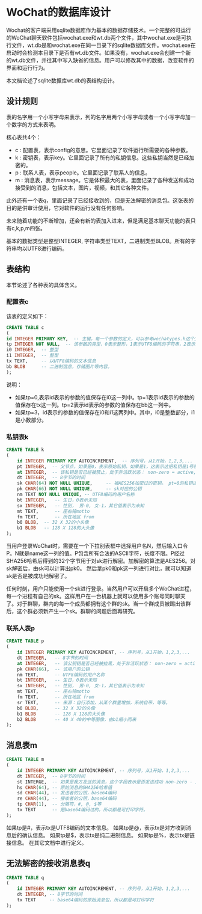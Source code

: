 # WoChat的数据库设计

Wochat的客户端采用sqlite数据库作为基本的数据存储技术。一个完整的可运行的WoChat聊天软件包括wochat.exe和wt.db两个文件，其中wochat.exe是可执行文件，wt.db是和wochat.exe在同一目录下的sqlite数据库文件。wochat.exe在启动时会检测本目录下是否有wt.db文件。如果没有，wochat.exe会创建一个新的wt.db文件，并往其中写入缺省的信息。用户可以修改其中的数据，改变软件的界面和运行行为。

本文档论述了sqlite数据库wt.db的表结构设计。

## 设计规则

表的名字用一个小写字母来表示，列的名字用两个小写字母或者一个小写字母加一个数字的方式来表明。

核心表共4个：
- c : 配置表，表示config的意思。它里面记录了软件运行所需要的各种参数。
- k : 密钥表，表示key。它里面记录了所有的私钥信息。这些私钥当然是已经加密的。
- p : 联系人表，表示people。它里面记录了联系人的信息。
- m : 消息表，表示message。它是体积最大的表，里面记录了各种发送和成功接受到的消息，包括文本，图片，视频，和其它各种文件。

此外还有一个表q，里面记录了已经接收到的，但是无法解密的消息包。这张表的目的是供审计使用，它对软件的运行没有任何影响。

未来随着功能的不断增加，还会有新的表加入进来，但是满足基本聊天功能的表只有c,k,p,m四张。

基本的数据类型是整型INTEGER, 字符串类型TEXT，二进制类型BLOB。所有的字符串均以UTF8进行编码。

## 表结构

本节论述了各种表的具体含义。

### 配置表c

该表的定义如下：
```sql
CREATE TABLE c
(
id INTEGER PRIMARY KEY,  -- 主键，每一个参数的定义，可以参考wochatypes.h这个文件中的WT_PARAM_xxxx的定义
tp INTEGER NOT NULL,  -- 该参数的类型，0表示整形，1表示UTF8编码的字符串，2表示二进制信息。 3表示浮点数。
i0 INTEGER,  -- 整型
i1 INTEGER,  -- 整型
tx TEXT,     -- 以UTF8编码的文本信息
bb BLOB      -- 二进制信息，存储图片等内容。
);
```

说明：
- 如果tp=0,表示id表示的参数的值保存在i0这一列中。tp=1表示id表示的参数的值保存在tx这一列。tp=2表示id表示的参数的值保存在bb这一列中。
- 如果tp=3，id表示的参数的值保存在i0和i1这两列中。其中，i0是整数部分，i1是小数部分。

### 私钥表k
```sql
CREATE TABLE k
(
	id INTEGER PRIMARY KEY AUTOINCREMENT,  -- 序列号，从1开始，1,2,3,...
	pt INTEGER,  -- 父节点，如果是0，表示原始私钥。如果是1，这表示这把私钥是1号私钥加密的
	at INTEGER,  -- 该私钥是否已经被禁止，处于非活跃状态： non-zero = active, 0 - disable
	dt INTEGER,  -- 8字节的时间
	sk CHAR(64) NOT NULL UNIQUE,     -- 被AES256加密过的密钥。 pt=0的私钥由口令加密，pt为非0的，有对应的私钥加密
	pk CHAR(66) NOT NULL UNIQUE,     -- sk对应的公钥
	nm TEXT NOT NULL UNIQUE, -- UTF8编码的用户名称
	bt INTEGER,   -- 生日，0表示未知
	sx INTEGER,   -- 性别， 男-0, 女-1，其它值表示为未知
    mt TEXT,      -- 座右铭motto
    fm TEXT,      -- 所在地区 from
	b0 BLOB,  -- 32 X 32的小头像
	b1 BLOB   -- 128 X 128的大头像
);
```

当用户登录WoChat时，需要在一个下拉别表框中选择用户名N，然后输入口令P。N就是name这一列的值。P包含所有合法的ASCII字符，长度不限。P经过SHA256哈希后得到的32个字节用于对sk进行解密。加解密的算法是AES256。对sk解密后，由sk可以计算出pk0。 然后拿pk0和pk这一列进行对比，就可以知道sk是否是被成功地解密了。

任何时刻，用户只能使用一个sk进行登录。当然用户可以开启多个WoChat进程，每一个进程有自己的sk。这样用户在一台机器上就可以使用多个账号同时聊天了。对于群聊，群内的每一个成员都拥有这个群的sk。当一个群成员被踢出该群后，这个群必须新产生一个sk。群聊的问题后面再研究。


### 联系人表p
```sql
CREATE TABLE p
(
	id INTEGER PRIMARY KEY AUTOINCREMENT, -- 序列号，从1开始，1,2,3,...
	dt INTEGER,   -- 8字节的时间
	at INTEGER,   -- 该公钥钥是否已经被拉黑，处于非活跃状态： non-zero = active, 0 - disable
	pk CHAR(66),  -- 该用户的公钥
	nm TEXT,      -- UTF8编码的用户名称
	bt INTEGER,   -- 生日，0表示未知
	sx INTEGER,   -- 性别， 男-0, 女-1，其它值表示为未知
    mt TEXT,      -- 座右铭motto
    fm TEXT,      -- 所在地区 from
    sr TEXT,      -- 来源：自行添加，从某个群里增加，系统自带，等等。
	b0 BLOB,      -- 32 X 32的头像
	b1 BLOB       -- 128 X 128的大头像
	b2 BLOB       -- 40 X 40的中等图像，由b1缩小而来
);
```

## 消息表m
```sql
CREATE TABLE m
(
	id INTEGER PRIMARY KEY AUTOINCREMENT, -- 序列号，从1开始，1,2,3,...
	dt INTEGER,  -- 8字节的时间
	st INTERGE,  -- 如果是我方发送的消息，这个字段表示是否发送成功 non-zero - 成功, 0 - failed。接收的消息，这个字段没有意义
	hs CHAR(64), -- 原始消息的SHA256哈希值
	sd CHAR(44), -- 发送者的公钥，base64编码
	re CHAR(44), -- 接收者的公钥，base64编码
	tp CHAR(1),  -- 分隔符，#, @, $等
	tx TEXT      -- 是base64编码过的，所以都是可打印字符。
);
```

如果tp是#，表示tx是UTF8编码的文本信息。
如果tp是@，表示tx是对方收到消息后的确认信息。
如果tp是$，表示tx是纯二进制信息。
如果tp是%，表示tx是链接信息。 在其它文档中进行定义。


## 无法解密的接收消息表q
```sql
CREATE TABLE q
(
	id INTEGER PRIMARY KEY AUTOINCREMENT, -- 序列号，从1开始，1,2,3,...
	dt INTEGER, -- 8字节的时间
	tx TEXT     -- base64编码的原始消息包，所以都是可打印字符
);
```


